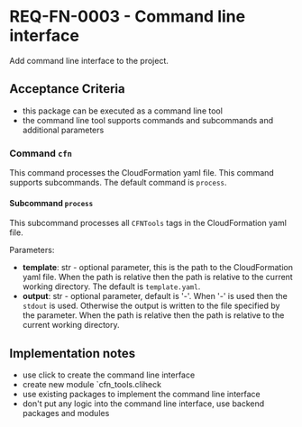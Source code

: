 # REQ-FN-0003 - Command line interface

Add command line interface to the project.

## Acceptance Criteria

- this package can be executed as a command line tool
- the command line tool supports commands and subcommands and additional parameters

### Command `cfn`

This command processes the CloudFormation yaml file.
This command supports subcommands. The default command is `process`.

#### Subcommand `process`

This subcommand processes all `CFNTools` tags in the CloudFormation yaml file.

Parameters:
- **template**: str - optional parameter, this is the path to the CloudFormation yaml file. When the path is relative then the path is relative to the current working directory. The default is `template.yaml`.
- **output**: str - optional parameter, default is '-'. When '-' is used then the `stdout` is used. Otherwise the output is written to the file specified by the parameter. When the path is relative then the path is relative to the current working directory.

## Implementation notes

- use click to create the command line interface
- create new module `cfn_tools.cliheck
- use existing packages to implement the command line interface
- don't put any logic into the command line interface, use backend packages and modules
